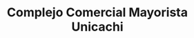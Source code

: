 ---
title: "Complejo Comercial Mayorista Unicachi"
url: /comas/complejo-comercial-mayorista-unicachi/
shop: Einkaufszentrum
---